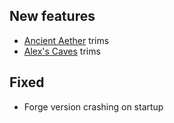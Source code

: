 ## New features
- [Ancient Aether](https://modrinth.com/mod/ancient-aether) trims
- [Alex's Caves](https://modrinth.com/mod/alexs-caves) trims

## Fixed
- Forge version crashing on startup